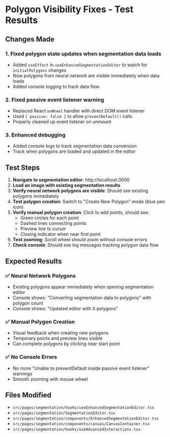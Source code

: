 # Polygon Visibility Fixes - Test Results

## Changes Made

### 1. Fixed polygon state updates when segmentation data loads
- Added `useEffect` in `useEnhancedSegmentationEditor` to watch for `initialPolygons` changes
- Now polygons from neural network are visible immediately when data loads
- Added console logging to track data flow

### 2. Fixed passive event listener warning  
- Replaced React `onWheel` handler with direct DOM event listener
- Used `{ passive: false }` to allow `preventDefault()` calls
- Properly cleaned up event listener on unmount

### 3. Enhanced debugging
- Added console logs to track segmentation data conversion
- Track when polygons are loaded and updated in the editor

## Test Steps

1. **Navigate to segmentation editor**: http://localhost:3000
2. **Load an image with existing segmentation results**
3. **Verify neural network polygons are visible**: Should see existing polygons immediately
4. **Test polygon creation**: Switch to "Create New Polygon" mode (blue pen icon)
5. **Verify manual polygon creation**: Click to add points, should see:
   - Green circles for each point
   - Dashed lines connecting points  
   - Preview line to cursor
   - Closing indicator when near first point
6. **Test zooming**: Scroll wheel should zoom without console errors
7. **Check console**: Should see log messages tracking polygon data flow

## Expected Results

### ✅ Neural Network Polygons
- Existing polygons appear immediately when opening segmentation editor
- Console shows: "Converting segmentation data to polygons" with polygon count
- Console shows: "Updated editor with X polygons"

### ✅ Manual Polygon Creation  
- Visual feedback when creating new polygons
- Temporary points and preview lines visible
- Can complete polygons by clicking near start point

### ✅ No Console Errors
- No more "Unable to preventDefault inside passive event listener" warnings
- Smooth zooming with mouse wheel

## Files Modified
- `src/pages/segmentation/hooks/useEnhancedSegmentationEditor.tsx`
- `src/pages/segmentation/SegmentationEditor.tsx` 
- `src/pages/segmentation/components/EnhancedSegmentationEditor.tsx`
- `src/pages/segmentation/components/canvas/CanvasContainer.tsx`
- `src/pages/segmentation/hooks/useAdvancedInteractions.tsx`